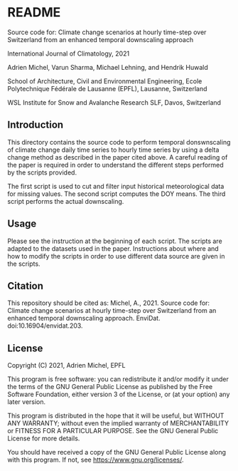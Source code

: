 # README

Source code for:
Climate change scenarios at hourly time-step over Switzerland
from an enhanced temporal downscaling approach

International Journal of Climatology, 2021

Adrien Michel, Varun Sharma, Michael Lehning, and Hendrik Huwald

School of Architecture, Civil and Environmental Engineering, Ecole Polytechnique
Fédérale de Lausanne (EPFL), Lausanne, Switzerland

WSL Institute for Snow and Avalanche Research SLF, Davos, Switzerland

## Introduction
This directory contains the source code to perform temporal donswnscaling of
climate change daily time series to hourly time series by using a delta change
method as described in the paper cited above. A careful reading of the paper is required
in order to understand the different steps performed by the scripts provided.

The first script is used to cut and filter input historical meteorological
data for missing values. The second script computes the DOY means.
The third script performs the actual downscaling.

## Usage
Please see the instruction at the beginning of each script. The scripts are
adapted to the datasets used in the paper. Instructions about where and how to
modify the scripts in order to use different data source are given in the scripts.

## Citation
This repository should be cited as:
Michel, A., 2021. Source code for: Climate change scenarios at hourly time-step
over Switzerland from an enhanced temporal downscaling approach. EnviDat.
doi:10.16904/envidat.203.

## License
Copyright (C) 2021, Adrien Michel, EPFL

This program is free software: you can redistribute it and/or modify
it under the terms of the GNU General Public License as published by
the Free Software Foundation, either version 3 of the License, or
(at your option) any later version.

This program is distributed in the hope that it will be useful,
but WITHOUT ANY WARRANTY; without even the implied warranty of
MERCHANTABILITY or FITNESS FOR A PARTICULAR PURPOSE. See the
GNU General Public License for more details.

You should have received a copy of the GNU General Public License
along with this program. If not, see <https://www.gnu.org/licenses/>.
